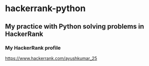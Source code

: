 # hackerrank-python

## My practice with Python solving problems in HackerRank


### My HackerRank profile  

<https://www.hackerrank.com/ayushkumar_25>
